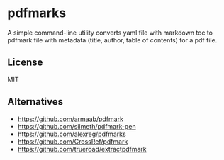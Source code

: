 pdfmarks
========

A simple command-line utility converts yaml file with markdown toc to pdfmark file with metadata (title, author, table of contents) for a pdf file.

License
-------

MIT

Alternatives
------------

- https://github.com/armaab/pdfmark
- https://github.com/silmeth/pdfmark-gen
- https://github.com/alexreg/pdfmarks
- https://github.com/CrossRef/pdfmark
- https://github.com/trueroad/extractpdfmark
